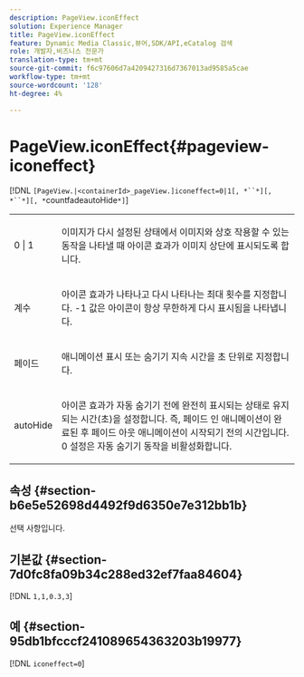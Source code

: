 ```yaml
---
description: PageView.iconEffect
solution: Experience Manager
title: PageView.iconEffect
feature: Dynamic Media Classic,뷰어,SDK/API,eCatalog 검색
role: 개발자,비즈니스 전문가
translation-type: tm+mt
source-git-commit: f6c97606d7a4209427316d7367013ad9585a5cae
workflow-type: tm+mt
source-wordcount: '128'
ht-degree: 4%

---
```



# PageView.iconEffect{#pageview-iconeffect}

[!DNL `[PageView.|<containerId>_pageView.]iconeffect=0|1[, *``*][, *``*][, *`countfadeautoHide`*]`]

<table id="table_DD66FFC263A34220876DD204BFE62D49"> 
 <tbody> 
  <tr> 
   <td colname="col1"> <p> <span class="codeph"> 0 | 1</span> </p> </td> 
   <td colname="col2"> <p> 이미지가 다시 설정된 상태에서 이미지와 상호 작용할 수 있는 동작을 나타낼 때 <span class="codeph"> 아이콘 효과</span>가 이미지 상단에 표시되도록 합니다. </p> </td> 
  </tr> 
  <tr> 
   <td colname="col1"> <p> <span class="codeph"><span class="varname"> 계수</span></span> </p> </td> 
   <td colname="col2"> <p> <span class="codeph"> 아이콘 효과</span>가 나타나고 다시 나타나는 최대 횟수를 지정합니다. <span class="codeph"> -1</span> 값은 아이콘이 항상 무한하게 다시 표시됨을 나타냅니다. </p> </td> 
  </tr> 
  <tr> 
   <td colname="col1"> <p><span class="codeph"><span class="varname"> 페이드</span></span> </p> </td> 
   <td colname="col2"> <p>애니메이션 표시 또는 숨기기 지속 시간을 초 단위로 지정합니다. </p> </td> 
  </tr> 
  <tr> 
   <td colname="col1"> <p><span class="codeph"><span class="varname"> autoHide</span></span> </p> </td> 
   <td colname="col2"> <p><span class="codeph"> 아이콘 효과</span>가 자동 숨기기 전에 완전히 표시되는 상태로 유지되는 시간(초)을 설정합니다. 즉, 페이드 인 애니메이션이 완료된 후 페이드 아웃 애니메이션이 시작되기 전의 시간입니다. <span class="codeph"> 0</span> 설정은 자동 숨기기 동작을 비활성화합니다. </p> </td> 
  </tr> 
 </tbody> 
</table>

## 속성 {#section-b6e5e52698d4492f9d6350e7e312bb1b}

선택 사항입니다.

## 기본값 {#section-7d0fc8fa09b34c288ed32ef7faa84604}

[!DNL `1,1,0.3,3`]

## 예 {#section-95db1bfcccf241089654363203b19977}

[!DNL `iconeffect=0`]
